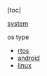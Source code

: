 
[toc]

[system](./system.md)

os type  

* [rtos](./rtos.md)
* [android](./android.md)
* [linux](./linux.md)
